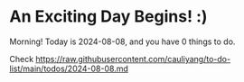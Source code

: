 # An Exciting Day Begins! :)

Morning! Today is 2024-08-08, and you have 0 things to do.

Check https://raw.githubusercontent.com/cauliyang/to-do-list/main/todos/2024-08-08.md